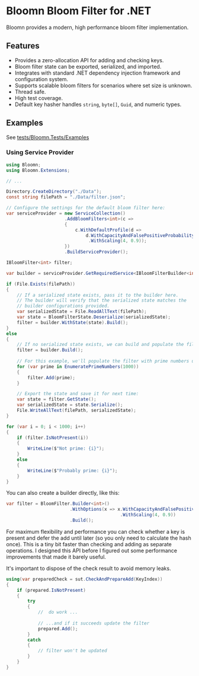 # Bloomn Bloom Filter for .NET

Bloomn provides a modern, high performance bloom filter implementation.

## Features

- Provides a zero-allocation API for adding and checking keys.
- Bloom filter state can be exported, serialized, and imported.
- Integrates with standard .NET dependency injection framework and configuration system.
- Supports scalable bloom filters for scenarios where set size is unknown.
- Thread safe.
- High test coverage.
- Default key hasher handles `string`, `byte[]`, `Guid`, and numeric types.


## Examples

See [tests/Bloomn.Tests/Examples](tests/Bloomn.Tests/Examples)

### Using Service Provider
```c#
using Bloomn;
using Bloomn.Extensions;

// ...

Directory.CreateDirectory("./Data");
const string filePath = "./Data/filter.json";

// Configure the settings for the default bloom filter here:
var serviceProvider = new ServiceCollection()
                      .AddBloomFilters<int>(c =>
                      {
                          c.WithDefaultProfile(d =>
                              d.WithCapacityAndFalsePositiveProbability(1000, 0.02)
                               .WithScaling(4, 0.9));
                      })
                      .BuildServiceProvider();

IBloomFilter<int> filter;

var builder = serviceProvider.GetRequiredService<IBloomFilterBuilder<int>>();

if (File.Exists(filePath))
{
    // If a serialized state exists, pass it to the builder here.
    // The builder will verify that the serialized state matches the
    // builder configurations provided.
    var serializedState = File.ReadAllText(filePath);
    var state = BloomFilterState.Deserialize(serializedState);
    filter = builder.WithState(state).Build();
}
else
{
    // If no serialized state exists, we can build and populate the filter:
    filter = builder.Build();
    
    // For this example, we'll populate the filter with prime numbers using some method
    for (var prime in EnumeratePrimeNumbers(1000))
    {
        filter.Add(prime);
    }

    // Export the state and save it for next time:
    var state = filter.GetState();
    var serializedState = state.Serialize();
    File.WriteAllText(filePath, serializedState);
}

for (var i = 0; i < 1000; i++)
{
    if (filter.IsNotPresent(i))
    {
        WriteLine($"Not prime: {i}");
    }
    else
    {
        WriteLine($"Probably prime: {i}");
    }
}        
```

You can also create a builder directly, like this:

```c#
var filter = BloomFilter.Builder<int>()
                        .WithOptions(x => x.WithCapacityAndFalsePositiveProbability(1000, 0.02)
                                           .WithScaling(4, 0.9))
                        .Build();
```

For maximum flexibility and performance you can check whether a key is present
and defer the add until later (so you only need to calculate the hash once).
This is a tiny bit faster than checking and adding as separate operations. 
I designed this API before I figured out some performance improvements that
made it barely useful.

It's important to dispose of the check result to avoid memory leaks.

```c#
using(var preparedCheck = sut.CheckAndPrepareAdd(KeyIndex))
{
    if (prepared.IsNotPresent)
    {
        try 
        {
            //  do work ...
            
            // ...and if it succeeds update the filter
            prepared.Add();
        }
        catch
        {
            // filter won't be updated
        }
    }
}
```
